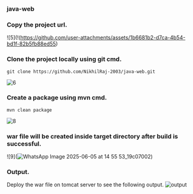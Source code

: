 ### java-web ###

###  Copy the project url.
![5](!(https://github.com/user-attachments/assets/1b6681b2-d7ca-4b54-bd1f-82b5fb88ed55)

### Clone the project locally using git cmd.
```
git clone https://github.com/NikhilRaj-2003/java-web.git

```
![6](![image](https://github.com/user-attachments/assets/70126de4-7174-40fe-a925-cf320473b71c))

### Create a package using mvn cmd.
```
mvn clean package 

``` 
![8](![image](https://github.com/user-attachments/assets/80cdeac5-bd44-4bc3-8da2-afefb0abeca7))


### war file will be created inside target directory after build is successful.
![9](![WhatsApp Image 2025-06-05 at 14 55 53_19c07002](https://github.com/user-attachments/assets/a1baba26-bf8d-4003-a94f-434d4814589b))

### Output.
Deploy the war file on tomcat server to see the following output.
![output](![image](https://github.com/user-attachments/assets/476f83f7-7aa7-45b9-97d7-3bb98eebdbe4))




